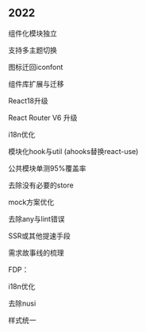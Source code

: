 ## 2022 

组件化模块独立

支持多主题切换

图标迁回iconfont

组件库扩展与迁移

React18升级

React Router V6 升级

i18n优化

模块化hook与util (ahooks替换react-use)

公共模块单测95%覆盖率

去除没有必要的store

mock方案优化

去除any与lint错误

SSR或其他提速手段

需求故事线的梳理



FDP：

i18n优化

去除nusi

样式统一

